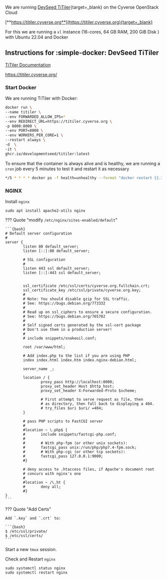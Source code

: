 We are running [DevSeed TiTiler](https://developmentseed.org/titiler/){target=_blank} on the Cyverse OpenStack Cloud


[**https://titiler.cyverse.org**](https://titiler.cyverse.org){target=_blank} 

For this we are running a `xl` instance (16-cores, 64 GB RAM, 200 GiB Disk ) with Ubuntu 22.04 and Docker

## Instructions for :simple-docker: DevSeed TiTiler

[TiTiler Documentation](https://developmentseed.org/titiler/)

https://titiler.cyverse.org/

### Start Docker

We are running TiTiler with Docker:

```bash
docker run \
--name titiler \
--env FORWARDED_ALLOW_IPS=*
--env REDIRECT_URL=https://titiler.cyverse.org \
-p 8000:8000 \
--env PORT=8000 \
--env WORKERS_PER_CORE=1 \
--restart always \
-d  \
-it \
ghcr.io/developmentseed/titiler:latest
```

To ensure that the container is always alive and is healthy, we are running a `cron` job every 5 minutes to test it and restart it as necessary 

```bash
*/5 * * * * docker ps -f health=unhealthy --format "docker restart {{.ID}}" | sh
```

### NGINX

Install `nginx`

```
sudo apt install apache2-utils nginx
```

??? Quote "modify `/etc/nginx/sites-enabled/default`"
    
    ```{bash}
    # Default server configuration
    #
    server {
            listen 80 default_server;
            listen [::]:80 default_server;
    
            # SSL configuration
            #
            listen 443 ssl default_server;
            listen [::]:443 ssl default_server;
    
    
            ssl_certificate /etc/ssl/certs/cyverse.org.fullchain.crt;
            ssl_certificate_key /etc/ssl/private/cyverse.org.key;
            #
            # Note: You should disable gzip for SSL traffic.
            # See: https://bugs.debian.org/773332
            #
            # Read up on ssl_ciphers to ensure a secure configuration.
            # See: https://bugs.debian.org/765782
            #
            # Self signed certs generated by the ssl-cert package
            # Don't use them in a production server!
            #
            # include snippets/snakeoil.conf;
    
            root /var/www/html;
    
            # Add index.php to the list if you are using PHP
            index index.html index.htm index.nginx-debian.html;
    
            server_name _;
    
            location / {
                    proxy_pass http://localhost:8000;
                    proxy_set_header Host $http_host;
                    proxy_set_header X-Forwarded-Proto $scheme;
    
                    # First attempt to serve request as file, then
                    # as directory, then fall back to displaying a 404.
                    # try_files $uri $uri/ =404;
            }
    
            # pass PHP scripts to FastCGI server
            #
            #location ~ \.php$ {
            #       include snippets/fastcgi-php.conf;
            #
            #       # With php-fpm (or other unix sockets):
            #       fastcgi_pass unix:/run/php/php7.4-fpm.sock;
            #       # With php-cgi (or other tcp sockets):
            #       fastcgi_pass 127.0.0.1:9000;
            #}
    
            # deny access to .htaccess files, if Apache's document root
            # concurs with nginx's one
            #
            #location ~ /\.ht {
            #       deny all;
            #}
    }
    ```

??? Quote "Add Certs"

    Add `.key` and `.crt` to:
    
    ```{bash}
    $ /etc/ssl/private/
    $ /etc/ssl/certs/
    ```

Start a new `tmux` session.

Check and Restart `nginx`

```{bash}
sudo systemctl status nginx
sudo systemctl restart nginx
```
